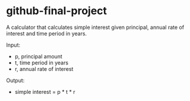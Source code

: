 # github-final-project
A calculator that calculates simple interest given principal, annual rate of interest and time period in years.

Input:
- p, principal amount
- t, time period in years
- r, annual rate of interest

Output:
- simple interest = p * t * r
